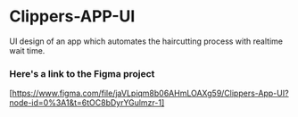 # Clippers-APP-UI
UI design of an app which automates the haircutting process with realtime wait time.

### Here's a link to the Figma project

[https://www.figma.com/file/jaVLpiqm8b06AHmLOAXg59/Clippers-App-UI?node-id=0%3A1&t=6tOC8bDyrYGulmzr-1]
